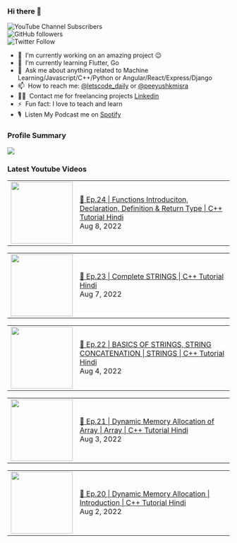 ### Hi there 👋

![YouTube Channel Subscribers](https://img.shields.io/youtube/channel/subscribers/UCgmk1KXmrHXt_DO0kScyVmQ?style=social)  
![GitHub followers](https://img.shields.io/github/followers/misrapk?style=social)  
![Twitter Follow](https://img.shields.io/twitter/follow/peeyushkmisra?style=social)

- 🔭 &nbsp;I’m currently working on an amazing project :wink:
- 🌱 &nbsp;I’m currently learning Flutter, Go
- 💬 &nbsp;Ask me about anything related to Machine Learning/Javascript/C++/Python or Angular/React/Express/Django
- 📫 &nbsp;How to reach me: [@letscode_daily](https://www.instagram.com/letscode_daily/) or [@peeyushkmisra](https://www.instagram.com/peeyushkmisra/)
- 👨‍💻 &nbsp;Contact me for freelancing projects [Linkedin](https://www.linkedin.com/in/peeyushkmisra/)
- ⚡ &nbsp;Fun fact: I love to teach and learn
- 🎙 &nbsp;Listen My Podcast me on [Spotify](https://open.spotify.com/show/5HlTHA4yxnj56N1klajpQc)

### Profile Summary

![](https://github-profile-summary-cards.vercel.app/api/cards/profile-details?username=misrapk&theme=dracula)

### Latest Youtube Videos

<!-- YOUTUBE:START --><table><tr><td><a href="https://www.youtube.com/watch?v=rNK_u_aFiVc"><img width="140px" src="https://i.ytimg.com/vi/rNK_u_aFiVc/mqdefault.jpg"></a></td>
<td><a href="https://www.youtube.com/watch?v=rNK_u_aFiVc">🔴 Ep.24 | Functions Introduciton, Declaration, Definition &amp; Return Type | C++ Tutorial Hindi</a><br/>Aug 8, 2022</td></tr></table>
<table><tr><td><a href="https://www.youtube.com/watch?v=2Bwa-2PoACY"><img width="140px" src="https://i.ytimg.com/vi/2Bwa-2PoACY/mqdefault.jpg"></a></td>
<td><a href="https://www.youtube.com/watch?v=2Bwa-2PoACY">🔴 Ep.23 | Complete STRINGS | C++ Tutorial Hindi</a><br/>Aug 7, 2022</td></tr></table>
<table><tr><td><a href="https://www.youtube.com/watch?v=vCTbZzbIMJg"><img width="140px" src="https://i.ytimg.com/vi/vCTbZzbIMJg/mqdefault.jpg"></a></td>
<td><a href="https://www.youtube.com/watch?v=vCTbZzbIMJg">🔴 Ep.22 | BASICS OF STRINGS, STRING CONCATENATION | STRINGS | C++ Tutorial Hindi</a><br/>Aug 4, 2022</td></tr></table>
<table><tr><td><a href="https://www.youtube.com/watch?v=UdLYcNH33cg"><img width="140px" src="https://i.ytimg.com/vi/UdLYcNH33cg/mqdefault.jpg"></a></td>
<td><a href="https://www.youtube.com/watch?v=UdLYcNH33cg">🔴 Ep.21 | Dynamic Memory Allocation of Array | Array | C++ Tutorial Hindi</a><br/>Aug 3, 2022</td></tr></table>
<table><tr><td><a href="https://www.youtube.com/watch?v=Y_Zk3B02ogo"><img width="140px" src="https://i.ytimg.com/vi/Y_Zk3B02ogo/mqdefault.jpg"></a></td>
<td><a href="https://www.youtube.com/watch?v=Y_Zk3B02ogo">🔴 Ep.20 | Dynamic Memory Allocation | Introduction | C++ Tutorial Hindi</a><br/>Aug 2, 2022</td></tr></table>
<!-- YOUTUBE:END -->
